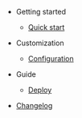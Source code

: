 * Getting started

  * [Quick start](quickstart.md)

* Customization

  * [Configuration](configuration.md)

* Guide

  * [Deploy](deploy.md)

* [Changelog](changelog.md)

